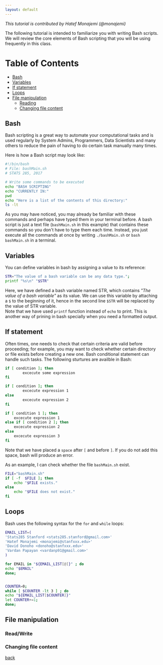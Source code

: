 ```yaml
---
layout: default
---
```


_This tutorial is contributed by Hatef Monajemi (@monajemi)_

The following tutorial is intended to familiarize you with writing Bash scripts. 
We will review the core elements of Bash scripting that you will be
using frequently in this class.  

# Table of Contents
- [Bash](#bash)
- [Variables](#variables) 
- [If statement](#if-statement)
- [Loops](#loops)
- [File manipulation](#file-manipulation)
    - [Reading](#read-write) 
    - [Changing file content](#changing-file-content)
    
## Bash

Bash scripting is a great way to automate your computational tasks
and is used regularly by System Admins, Programmers, Data Scientists and many others to 
reduce the pain of having to do certain task manually many times.

Here is how a Bash script may look like:

```bash
#!/bin/bash
# File: bashMain.sh
# STATS 285, 2017

# Write some commands to be executed
echo "BASH SCRIPTING"
echo "CURRENTLY IN:"
pwd
echo "Here is a list of the contents of this directory:"
ls -lt
```

As you may have noticed, you may already be familiar with these commands and perhaps have typed 
them in your terminal before. A bash script is just a text file (`bashMain.sh` in this example) that contains these commands so you don't have to type them each time. Instead, you just execute all the commands at once by writing `./bashMain.sh` or `bash bashMain.sh` in a terminal.


## Variables

You can define variables in bash by assigning a value to its reference:

```bash
STR="The value of a bash variable can be any data type.";
printf "%s\n" "$STR"
```
Here, we have defined a bash variable named STR, which contains *"The value of a bash variable"* as its value. We can use this variable by attaching a `$` to the beginning of it, hence in the second line `$STR` will be replaced by the value of STR variable.  
Note that we have used `printf` function instead of `echo` to print. This is another way of prining in bash specially when you need a formatted output.  

## If statement
Often times, one needs to check that certain criteria are valid before proceeding; for example, you may want to check whether certain directory or file exists before creating a new one. Bash conditional statement can handle such tasks. The following sturtures are availble in Bash:
```bash
if [ condition ]; then
        excecute some expression
fi
```

```bash
if [ condition ]; then
        excecute expression 1
else
        excecute expression 2
fi
```

```bash
if [ condition 1 ]; then
    excecute expression 1
else if [ condition 2 ]; then
    excecute expression 2
else
    excecute expression 3
fi
```

Note that we have placed a `space` after `[` and before `]`. If you do not add this space, bash will produce an error.  

As an example, I can check whether the file `bashMain.sh` exist.
```bash
FILE="bashMain.sh"
if [ -f  $FILE ]; then  
    echo "$FILE exists."  
else  
    echo "$FILE does not exist."  
fi
```

## Loops
Bash uses the following syntax for the `for` and `while` loops:


```bash
EMAIL_LIST=(
'Stats285 Stanford <stats285.stanford@gmail.com>'
'Hatef Monajemi <monajemi@stanfxxx.edu>'
'David Donoho <donoho@stanfxxx.edu>'
'Vardan Papayan <vardanp91@gmail.com>'
)

for EMAIL in "${EMAIL_LIST[@]}" ; do
echo "$EMAIL"
done;


COUNTER=0;
while [ $COUNTER -lt 3 ] ; do
echo "${EMAIL_LIST[$COUNTER]}"
let COUNTER+=1;
done;

```

## File manipulation

### Read/Write

### Changing file content


[back](../notes)
